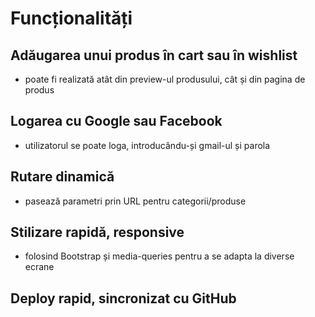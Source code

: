 # Funcționalități

## Adăugarea unui produs în cart sau în wishlist
- poate fi realizată atât din preview-ul produsului, cât și din pagina de produs
## Logarea cu Google sau Facebook
- utilizatorul se poate loga, introducându-și gmail-ul și parola
## Rutare dinamică 
- pasează parametri prin URL pentru categorii/produse
## Stilizare rapidă, responsive 
- folosind Bootstrap și media-queries pentru a se adapta la diverse ecrane
## Deploy rapid, sincronizat cu GitHub
